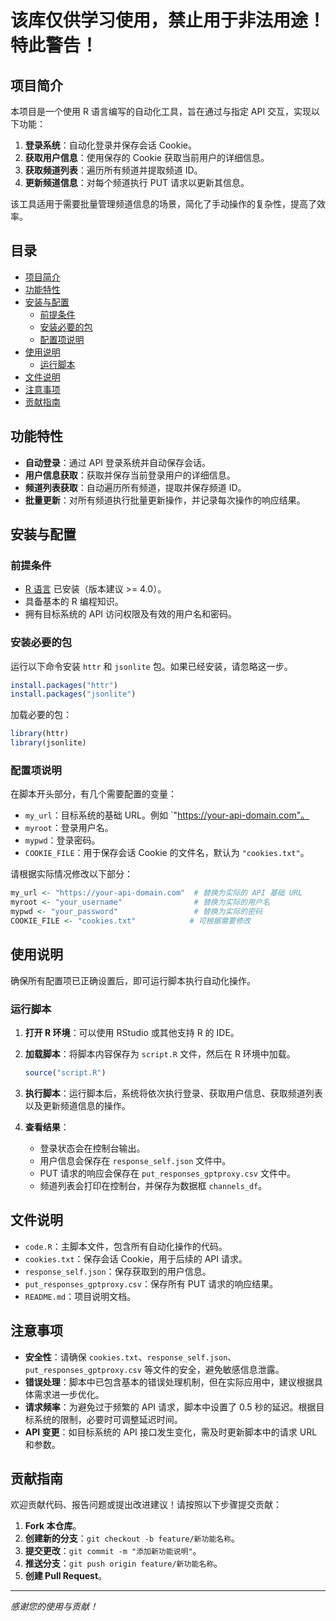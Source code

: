 # 该库仅供学习使用，禁止用于非法用途！特此警告！
## 项目简介

本项目是一个使用 R 语言编写的自动化工具，旨在通过与指定 API 交互，实现以下功能：

1. **登录系统**：自动化登录并保存会话 Cookie。
2. **获取用户信息**：使用保存的 Cookie 获取当前用户的详细信息。
3. **获取频道列表**：遍历所有频道并提取频道 ID。
4. **更新频道信息**：对每个频道执行 PUT 请求以更新其信息。

该工具适用于需要批量管理频道信息的场景，简化了手动操作的复杂性，提高了效率。

## 目录

- [项目简介](#项目简介)
- [功能特性](#功能特性)
- [安装与配置](#安装与配置)
  - [前提条件](#前提条件)
  - [安装必要的包](#安装必要的包)
  - [配置项说明](#配置项说明)
- [使用说明](#使用说明)
  - [运行脚本](#运行脚本)
- [文件说明](#文件说明)
- [注意事项](#注意事项)
- [贡献指南](#贡献指南)

## 功能特性

- **自动登录**：通过 API 登录系统并自动保存会话。
- **用户信息获取**：获取并保存当前登录用户的详细信息。
- **频道列表获取**：自动遍历所有频道，提取并保存频道 ID。
- **批量更新**：对所有频道执行批量更新操作，并记录每次操作的响应结果。

## 安装与配置

### 前提条件

- [R 语言](https://www.r-project.org/) 已安装（版本建议 >= 4.0）。
- 具备基本的 R 编程知识。
- 拥有目标系统的 API 访问权限及有效的用户名和密码。

### 安装必要的包

运行以下命令安装 `httr` 和 `jsonlite` 包。如果已经安装，请忽略这一步。

```r
install.packages("httr")
install.packages("jsonlite")
```

加载必要的包：

```r
library(httr)
library(jsonlite)
```

### 配置项说明

在脚本开头部分，有几个需要配置的变量：

- `my_url`：目标系统的基础 URL。例如 `"https://your-api-domain.com"。
- `myroot`：登录用户名。
- `mypwd`：登录密码。
- `COOKIE_FILE`：用于保存会话 Cookie 的文件名，默认为 `"cookies.txt"`。

请根据实际情况修改以下部分：

```r
my_url <- "https://your-api-domain.com"  # 替换为实际的 API 基础 URL
myroot <- "your_username"                # 替换为实际的用户名
mypwd <- "your_password"                 # 替换为实际的密码
COOKIE_FILE <- "cookies.txt"            # 可根据需要修改
```

## 使用说明

确保所有配置项已正确设置后，即可运行脚本执行自动化操作。

### 运行脚本

1. **打开 R 环境**：可以使用 RStudio 或其他支持 R 的 IDE。
2. **加载脚本**：将脚本内容保存为 `script.R` 文件，然后在 R 环境中加载。
   
   ```r
   source("script.R")
   ```

3. **执行脚本**：运行脚本后，系统将依次执行登录、获取用户信息、获取频道列表以及更新频道信息的操作。
4. **查看结果**：
   - 登录状态会在控制台输出。
   - 用户信息会保存在 `response_self.json` 文件中。
   - PUT 请求的响应会保存在 `put_responses_gptproxy.csv` 文件中。
   - 频道列表会打印在控制台，并保存为数据框 `channels_df`。

## 文件说明

- `code.R`：主脚本文件，包含所有自动化操作的代码。
- `cookies.txt`：保存会话 Cookie，用于后续的 API 请求。
- `response_self.json`：保存获取到的用户信息。
- `put_responses_gptproxy.csv`：保存所有 PUT 请求的响应结果。
- `README.md`：项目说明文档。

## 注意事项

- **安全性**：请确保 `cookies.txt`、`response_self.json`、`put_responses_gptproxy.csv` 等文件的安全，避免敏感信息泄露。
- **错误处理**：脚本中已包含基本的错误处理机制，但在实际应用中，建议根据具体需求进一步优化。
- **请求频率**：为避免过于频繁的 API 请求，脚本中设置了 0.5 秒的延迟。根据目标系统的限制，必要时可调整延迟时间。
- **API 变更**：如目标系统的 API 接口发生变化，需及时更新脚本中的请求 URL 和参数。

## 贡献指南

欢迎贡献代码、报告问题或提出改进建议！请按照以下步骤提交贡献：

1. **Fork 本仓库**。
2. **创建新的分支**：`git checkout -b feature/新功能名称`。
3. **提交更改**：`git commit -m "添加新功能说明"`。
4. **推送分支**：`git push origin feature/新功能名称`。
5. **创建 Pull Request**。


---

*感谢您的使用与贡献！*
